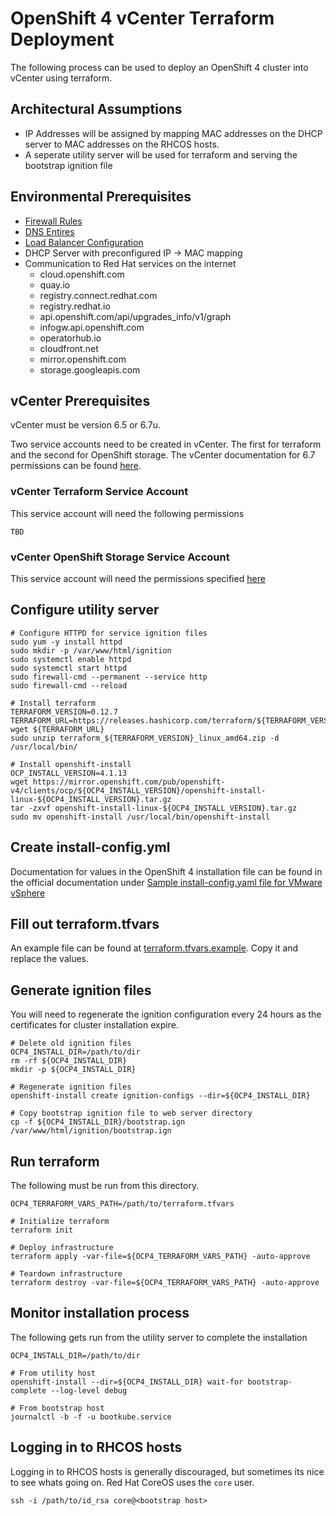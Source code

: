 # OpenShift 4 vCenter Terraform Deployment

The following process can be used to deploy an OpenShift 4 cluster into vCenter using terraform.

## Architectural Assumptions

* IP Addresses will be assigned by mapping MAC addresses on the DHCP server to MAC addresses on the RHCOS hosts.
* A seperate utility server will be used for terraform and serving the bootstrap ignition file

## Environmental Prerequisites

 * [Firewall Rules](https://docs.openshift.com/container-platform/4.1/installing/installing_vsphere/installing-vsphere.html#installation-network-user-infra_installing-vsphere)
 * [DNS Entires](https://docs.openshift.com/container-platform/4.1/installing/installing_vsphere/installing-vsphere.html#installation-dns-user-infra_installing-vsphere)
 * [Load Balancer Configuration](https://docs.openshift.com/container-platform/4.1/installing/installing_vsphere/installing-vsphere.html#installation-network-user-infra_installing-vsphere)
 * DHCP Server with preconfigured IP -> MAC mapping
 * Communication to Red Hat services on the internet
    * cloud.openshift.com
    * quay.io 
    * registry.connect.redhat.com
    * registry.redhat.io
    * api.openshift.com/api/upgrades_info/v1/graph
    * infogw.api.openshift.com
    * operatorhub.io
    * cloudfront.net
    * mirror.openshift.com
    * storage.googleapis.com
## vCenter Prerequisites

vCenter must be version 6.5 or 6.7u.

Two service accounts need to be created in vCenter. The first for terraform and the second for OpenShift storage. The vCenter documentation for 6.7 permissions can be found [here](https://docs.vmware.com/en/VMware-vSphere/6.7/com.vmware.vsphere.security.doc/GUID-ED56F3C4-77D0-49E3-88B6-B99B8B437B62.html). 

### vCenter Terraform Service Account

This service account will need the following permissions

```
TBD
```

### vCenter OpenShift Storage Service Account

This service account will need the permissions specified [here](https://vmware.github.io/vsphere-storage-for-kubernetes/documentation/vcp-roles.html)

## Configure utility server 

```shell
# Configure HTTPD for service ignition files
sudo yum -y install httpd
sudo mkdir -p /var/www/html/ignition
sudo systemctl enable httpd
sudo systemctl start httpd
sudo firewall-cmd --permanent --service http
sudo firewall-cmd --reload

# Install terraform
TERRAFORM_VERSION=0.12.7
TERRAFORM_URL=https://releases.hashicorp.com/terraform/${TERRAFORM_VERSION}/terraform_${TERRAFORM_VERSION}_linux_amd64.zip
wget ${TERRAFORM_URL}
sudo unzip terraform_${TERRAFORM_VERSION}_linux_amd64.zip -d /usr/local/bin/

# Install openshift-install
OCP_INSTALL_VERSION=4.1.13
wget https://mirror.openshift.com/pub/openshift-v4/clients/ocp/${OCP4_INSTALL_VERSION}/openshift-install-linux-${OCP4_INSTALL_VERSION}.tar.gz
tar -zxvf openshift-install-linux-${OCP4_INSTALL_VERSION}.tar.gz
sudo mv openshift-install /usr/local/bin/openshift-install
```

## Create install-config.yml

Documentation for values in the OpenShift 4 installation file can be found in the official documentation under [Sample install-config.yaml file for VMware vSphere](https://docs.openshift.com/container-platform/4.1/installing/installing_vsphere/installing-vsphere.html#installation-vsphere-config-yaml_installing-vsphere)

## Fill out terraform.tfvars

An example file can be found at [terraform.tfvars.example](terraform.tfvars.example). Copy it and replace the values.

## Generate ignition files

 You will need to regenerate the ignition configuration every 24 hours as the certificates for cluster installation expire.

```shell
# Delete old ignition files
OCP4_INSTALL_DIR=/path/to/dir
rm -rf ${OCP4_INSTALL_DIR}
mkdir -p ${OCP4_INSTALL_DIR}

# Regenerate ignition files
openshift-install create ignition-configs --dir=${OCP4_INSTALL_DIR}

# Copy bootstrap ignition file to web server directory
cp -f ${OCP4_INSTALL_DIR}/bootstrap.ign /var/www/html/ignition/bootstrap.ign
```

## Run terraform

The following must be run from this directory.

```shell
OCP4_TERRAFORM_VARS_PATH=/path/to/terraform.tfvars

# Initialize terraform
terraform init

# Deploy infrastructure
terraform apply -var-file=${OCP4_TERRAFORM_VARS_PATH} -auto-approve

# Teardown infrastructure
terraform destroy -var-file=${OCP4_TERRAFORM_VARS_PATH} -auto-approve
```

## Monitor installation process

The following gets run from the utility server to complete the installation

```shell
OCP4_INSTALL_DIR=/path/to/dir

# From utility host
openshift-install --dir=${OCP4_INSTALL_DIR} wait-for bootstrap-complete --log-level debug

# From bootstrap host
journalctl -b -f -u bootkube.service
```

## Logging in to RHCOS hosts

Logging in to RHCOS hosts is generally discouraged, but sometimes its nice to see whats going on. Red Hat CoreOS uses the ```core``` user.

```shell
ssh -i /path/to/id_rsa core@<bootstrap host>
```
